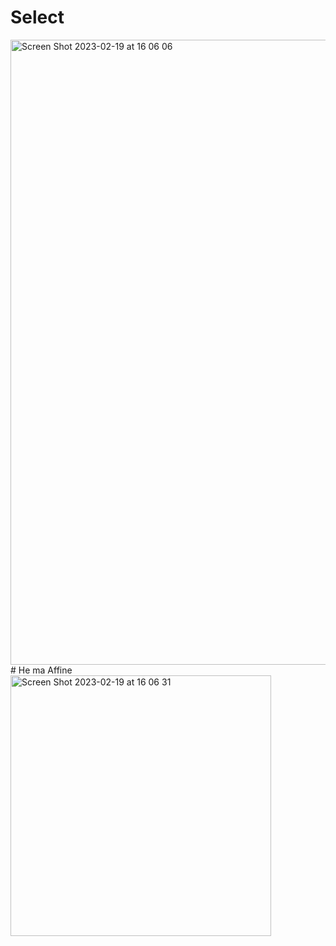 # Select
<img width="1000" alt="Screen Shot 2023-02-19 at 16 06 06" src="https://user-images.githubusercontent.com/93971378/219939076-5fac80d6-56bc-4aaf-8db3-7545f1876a5a.png">
# He ma Affine
<img width="417" alt="Screen Shot 2023-02-19 at 16 06 31" src="https://user-images.githubusercontent.com/93971378/219939103-133eec80-7867-432d-8cd7-79b3c25894e9.png">
